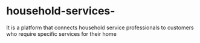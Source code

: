 # household-services-
It is a platform that connects household service professionals to customers who require specific services for their home
